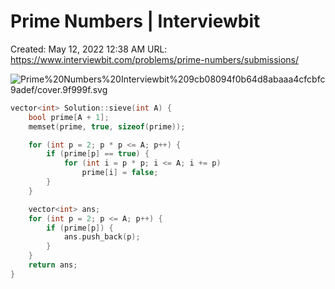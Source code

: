 # Prime Numbers | Interviewbit

Created: May 12, 2022 12:38 AM
URL: https://www.interviewbit.com/problems/prime-numbers/submissions/

![Prime%20Numbers%20Interviewbit%209cb08094f0b64d8abaaa4cfcbfc9adef/cover.9f999f.svg](Prime%20Numbers%20Interviewbit%209cb08094f0b64d8abaaa4cfcbfc9adef/cover.9f999f.svg)

```cpp
vector<int> Solution::sieve(int A) {
    bool prime[A + 1];
    memset(prime, true, sizeof(prime));

    for (int p = 2; p * p <= A; p++) {
        if (prime[p] == true) {
            for (int i = p * p; i <= A; i += p)
                prime[i] = false;
        }
    }

    vector<int> ans;
    for (int p = 2; p <= A; p++) {
        if (prime[p]) {
            ans.push_back(p);
        }
    }
    return ans;
}
```